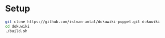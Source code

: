 # Setup

```bash
git clone https://github.com/istvan-antal/dokuwiki-puppet.git dokuwiki
cd dokuwiki
./build.sh
```